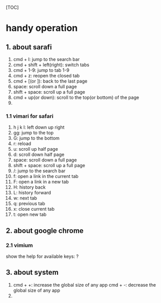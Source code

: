[TOC]
# handy operation

## 1. about sarafi
1. cmd + l: jump to the search bar
2. cmd + shift + left(right): switch tabs
3. cmd + 1-9: jump to tab 1-9
4. cmd + z: reopen the closed tab
5. cmd + [(or ]): back to the last page
6. space: scroll down a full page
7. shift + space: scroll up a full page
9. cmd + up(or down): scroll to the top(or bottom) of the page
10. 

### 1.1 vimari for safari
1. h j k l: left down up right
2. gg: jump to the top
3. G: jump to the bottom
4. r: reload
5. u: scroll up half page
6. d: scroll down half page
7. space: scroll down a full page
8. shift + space: scroll up a full page
9. /: jump to the search bar
10. f: open a link in the current tab
11. F: open a link in a new tab
12. H: history back
13. L: history forward
14. w: next tab
15. q: previous tab
16. x: close current tab
17. t: open new tab

## 2. about google chrome

### 2.1 vimium
show the help for available keys: ?

## 3. about system
1. cmd + +: increase the global size of any app
   cmd + -: decrease the global size of any app
2. 

